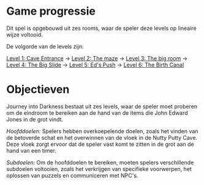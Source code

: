 # Game progressie

Dit spel is opgebouwd uit zes rooms, waar de speler deze levels op lineaire wijze voltooid.&#x20;

De volgorde van de levels zijn:&#x20;

[Level 1: Cave Entrance](https://app.nuclino.com/t/b/55cb0f62-04d4-420f-9d02-6a5a206cda61?n) → [Level 2: The maze](https://app.nuclino.com/t/b/b01baf1c-004a-470a-9728-e36356750e4c?n) → [Level 3: The big room](https://app.nuclino.com/t/b/a21635bd-91ca-4971-8185-20f6e3fcf83d?n) → [Level 4: The Big Slide](https://app.nuclino.com/t/b/b519f428-3de4-49da-b3e4-46f32749c3e0?n) → [Level 5: Ed's Push](https://app.nuclino.com/t/b/cb154c8c-ccb0-43d1-b19c-3e4805148d9f?n) → [Level 6: The Birth Canal](https://app.nuclino.com/t/b/72be66c1-d3db-4454-9b4d-f290351bd2c2?n)

# Objectieven

Journey into Darkness bestaat uit zes levels, waar de speler moet proberen om de eindroom te bereiken aan de hand van de items die John Edward Jones in de grot vindt.&#x20;

*Hoofddoelen:* Spelers hebben overkoepelende doelen, zoals het vinden van de betoverde schat en het overwinnen van de vloek in de Nutty Putty Cave. Deze vloek zorgt ervoor dat de speler vast komt te zitten in de grot aan de hand van een timer.

*Subdoelen:* Om de hoofddoelen te bereiken, moeten spelers verschillende subdoelen voltooien, zoals het verkrijgen van specifieke voorwerpen, het oplossen van puzzels en communiceren met NPC's.
